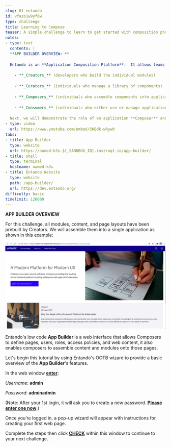 ```yaml
---
slug: 01-entando
id: vfazo1w9yf6w
type: challenge
title: Learning to Compose
teaser: A simple challenge to learn to get started with composition phase
notes:
- type: text
  contents: |
  **APP BUILDER OVERVIEW: **
  
  Entando is an **Application Composition Platform**.  It allows teams to compose apps from a set of modules and web content.   Entando enables teams to organize work into 4 roles (individuals perform one or more roles). They are: 
  
    - **_Creators_** (developers who build the individual modules)
  
    - **_Curators_** (individuals who manage a library of components)
  
    - **_Composers_** (individuals who assemble components into applications)
  
    - **_Consumers_** (individuals who either use or manage application configurations, e.g., users/roles/content mgmt)
  
  Next, we will demonstrate the role of an application **Composer** and walk through the steps to build your first composed application.
- type: video
  url: https://www.youtube.com/embed/5KBdk-wRyw0
tabs:
- title: App Builder
  type: website
  url: https://named-k3s.${_SANDBOX_ID}.instruqt.io/app-builder/
- title: shell
  type: terminal
  hostname: named-k3s
- title: Entando Website
  type: website
  path: /app-builder/
  url: https://dev.entando.org/
difficulty: basic
timelimit: 120000
---
```

**APP BUILDER OVERVIEW**

For this challenge, all modules, content, and page layouts have been prebuilt by Creators.  We will assemble them into a single application as shown in this example: 

![Image Description](../assets/hello_world_app.png)

Entando's low code **App Builder** is a web interface that allows Composers to define pages, users, roles, access policies, and web content, it also enables composers to assemble content and modules onto those pages.  

Let's begin this tutorial by using Entando's OOTB wizard to provide a basic overview of the **App Builder**'s features.   

In the web window **<span style="text-decoration:underline;">enter</span>**:  

_Username_: **admin**

_Password_: **adminadmin**

(Note: After your 1st login, it will ask you to create a new password.  **<span style="text-decoration:underline;">Please enter one now</span>**.)

Once you’re logged in, a pop-up wizard will appear with instructions for creating your first web page.

Complete the steps then click **<span style="text-decoration:underline;">CHECK</span>** within this window to continue to your next challenge.

